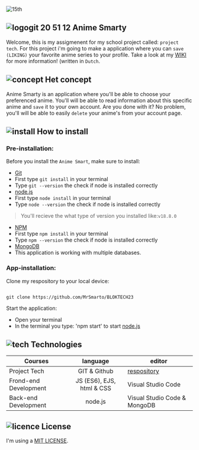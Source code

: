 ![15th](https://user-images.githubusercontent.com/118122875/224559625-04d4f8c7-c889-4c44-ade8-3c213bf06568.jpg)

##  ![logogit 20 51 12](https://user-images.githubusercontent.com/118122875/224569751-c121abc7-ccbe-43a8-a770-22a9b796d818.png) Anime Smarty

Welcome, this is my assigmenent for my school project called: `project tech`. For this project i'm going to make a application where you can `save (LIKING)` your favorite anime series to your profile. Take a look at my [WIKI](https://github.com/MrSmarto/BLOKTECH23) for more information! (written in `Dutch`.

## ![concept](https://user-images.githubusercontent.com/118122875/224569879-7b376629-fc7b-401a-81b5-9f5e5917521d.png) Het concept

Anime Smarty is an application where you'll be able to choose your preferenced anime. You'll will be able to read information about this specific anime and `save` it to your own account. Are you done with it? No problem, you'll will be able to easily `delete` your anime's from your account page.

## ![install](https://user-images.githubusercontent.com/118122875/224570019-3d6ab194-d3ef-458e-b9b6-d66a5cf39809.png) How to install

### Pre-installation:


Before you install the `Anime Smart`, make sure to install:

* [Git](https://github.com/git-guides/install-git)
* First type `git install` in your terminal
* Type `git --version` the check if node is installed correctly
* [node.js](https://nodejs.org/en/)
* First type `node install` in your terminal
* Type `node --version` the check if node is installed correctly
> You'll recieve the what type of version you installed like:`v18.8.0` 
* [NPM](https://docs.npmjs.com/cli/v6/commands/npm-install)
* First type `npm install` in your terminal
* Type `npm --version` the check if node is installed correctly
* [MongoDB](https://www.mongodb.com/blog)
* This application is working with multiple databases.


### App-installation:

Clone my respository to your local device:

```

git clone https://github.com/MrSmarto/BLOKTECH23

```
Start the application:

* Open your terminal 
* In the terminal you type: 'npm start' to start [node.js](https://nodejs.org/en/)

## ![tech](https://user-images.githubusercontent.com/118122875/224570118-38da956b-ec96-4d47-8375-b5f07659883a.png) Technologies

| Courses| language | editor |
| ------------- |:-------------:| ------------- |
| Project Tech | GIT & Github | [respository](https://github.com/MrSmarto/BLOKTECH23) |
| Frond-end Development | JS (ES6), EJS, html & CSS | Visual Studio Code |
| Back-end Development | node.js | Visual Studio Code & MongoDB |

## ![licence](https://user-images.githubusercontent.com/118122875/224570185-da93d583-8c14-4eee-bca6-f680ec919fc2.png) License

I'm using a [MIT LICENSE](https://github.com/cmda-bt/pt-course-22-23/blob/main/LICENSE).
